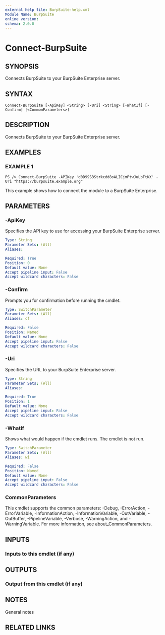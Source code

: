 ```yaml
---
external help file: BurpSuite-help.xml
Module Name: BurpSuite
online version:
schema: 2.0.0
---
```


# Connect-BurpSuite

## SYNOPSIS
Connects BurpSuite to your BurpSuite Enterprise server.

## SYNTAX

```
Connect-BurpSuite [-ApiKey] <String> [-Uri] <String> [-WhatIf] [-Confirm] [<CommonParameters>]
```

## DESCRIPTION
Connects BurpSuite to your BurpSuite Enterprise server.

## EXAMPLES

### EXAMPLE 1
```
PS /> Connect-BurpSuite -APIKey 'd0D99S3Strkcdd8oALICjmPtwJuLbFtKX' -Uri "https://burpsuite.example.org"
```

This example shows how to connect the module to a BurpSuite Enterprise.

## PARAMETERS

### -ApiKey
Specifies the API key to use for accessing your BurpSuite Enterprise server.

```yaml
Type: String
Parameter Sets: (All)
Aliases:

Required: True
Position: 0
Default value: None
Accept pipeline input: False
Accept wildcard characters: False
```

### -Confirm
Prompts you for confirmation before running the cmdlet.

```yaml
Type: SwitchParameter
Parameter Sets: (All)
Aliases: cf

Required: False
Position: Named
Default value: None
Accept pipeline input: False
Accept wildcard characters: False
```

### -Uri
Specifies the URL to your BurpSuite Enterprise server.

```yaml
Type: String
Parameter Sets: (All)
Aliases:

Required: True
Position: 1
Default value: None
Accept pipeline input: False
Accept wildcard characters: False
```

### -WhatIf
Shows what would happen if the cmdlet runs.
The cmdlet is not run.

```yaml
Type: SwitchParameter
Parameter Sets: (All)
Aliases: wi

Required: False
Position: Named
Default value: None
Accept pipeline input: False
Accept wildcard characters: False
```

### CommonParameters
This cmdlet supports the common parameters: -Debug, -ErrorAction, -ErrorVariable, -InformationAction, -InformationVariable, -OutVariable, -OutBuffer, -PipelineVariable, -Verbose, -WarningAction, and -WarningVariable. For more information, see [about_CommonParameters](http://go.microsoft.com/fwlink/?LinkID=113216).

## INPUTS

### Inputs to this cmdlet (if any)
## OUTPUTS

### Output from this cmdlet (if any)
## NOTES
General notes

## RELATED LINKS
